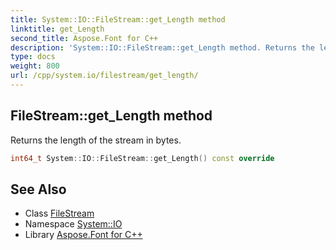```yaml
---
title: System::IO::FileStream::get_Length method
linktitle: get_Length
second_title: Aspose.Font for C++
description: 'System::IO::FileStream::get_Length method. Returns the length of the stream in bytes in C++.'
type: docs
weight: 800
url: /cpp/system.io/filestream/get_length/
---
```

## FileStream::get_Length method


Returns the length of the stream in bytes.

```cpp
int64_t System::IO::FileStream::get_Length() const override
```

## See Also

* Class [FileStream](../)
* Namespace [System::IO](../../)
* Library [Aspose.Font for C++](../../../)
